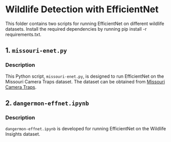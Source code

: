 # Wildlife Detection with EfficientNet

This folder contains two scripts for running EfficientNet on different wildlife datasets. Install the required dependencies by running pip install -r requirements.txt.

## 1. `missouri-enet.py`

### Description
This Python script, `missouri-enet.py`, is designed to run EfficientNet on the Missouri Camera Traps dataset. The dataset can be obtained from [Missouri Camera Traps](https://lila.science/datasets/missouricameratraps).

## 2. `dangermon-effnet.ipynb`

### Description
`dangermon-effnet.ipynb` is developed for running EfficientNet on the Wildlife Insights dataset.

